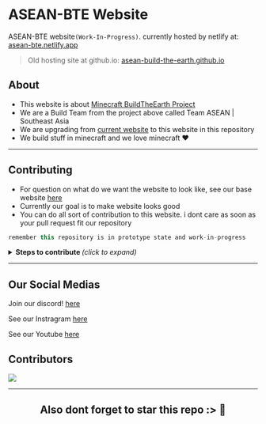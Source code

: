 # ASEAN-BTE Website
ASEAN-BTE website`(Work-In-Progress)`. currently hosted by netlify at: [asean-bte.netlify.app](https://asean-bte.netlify.app)
> Old hosting site at github.io: [asean-build-the-earth.github.io](https://asean-build-the-earth.github.io/AseanBTE-Website/)

## About
- This website is about [Minecraft BuildTheEarth Project](https://www.buildtheearth.net/)
- We are a Build Team from the project above called Team ASEAN | Southeast Asia
- We are upgrading from [current website](https://buildtheearth.net/bte-asean) to this website in this repository
- We build stuff in minecraft and we love minecraft :heart:

---

## Contributing
- For question on what do we want the website to look like, see our base website  [here](https://buildtheearth.net/bte-asean)
- Currently our goal is to make website looks good
- You can do all sort of contribution to this website. i dont care as soon as your pull request fit our repository
 ```java
 remember this repository is in prototype state and work-in-progress
 ```
 <details><summary><b>Steps to contribute </b><i>(click to expand)</i></summary>
  
> - Fork this repository and you'll have this repo in your own GitHub but duplicated
> - Clone the code to your local desktop (either by [github desktop](https://github.com/ASEAN-Build-The-Earth/Merlion#readme) or [manual clone](https://git-scm.com/docs/git-clone))
> - do edit and add anything you want to the website  
>   -  you can open the main [index.html](https://github.com/ASEAN-Build-The-Earth/AseanBTE-Website/blob/main/index.html) to see your progress in your local workspace
> - after you are fine with the edit. Create a pull request and compare it to the main with your forked repository here.
> - PLEASE check all you typo and code error before creating a pull request
> - wait for us to review your code and accept your pull request! 😊
  </details>
 
---

## Our Social Medias

Join our discord! [here](https://discord.com/invite/tat2uggfeX)

See our Instragram [here](https://www.instagram.com/bte.asean/)

See our Youtube [here](https://www.youtube.com/channel/UCXgXXpOh3xyuNj7PRz_tDwQ)

## Contributors 

<a href="https://github.com/ASEAN-Build-The-Earth/AseanBTE-Website/graphs/contributors">
  <img src="https://contrib.rocks/image?repo=ASEAN-Build-The-Earth/AseanBTE-Website" />
</a>

---
<h2 align="center">
    <p>
        Also dont forget to star this repo :> 🌟
    </p>
</h2>
